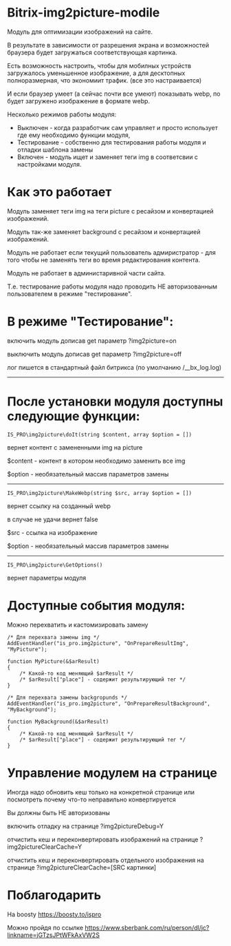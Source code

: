 # Bitrix-img2picture-modile


Модуль для оптимизации изображений на сайте.

В результате в зависимости от разрешения экрана и возможностей браузера будет загружаться соответствующая картинка.

Есть возможность настроить, чтобы для мобилных устройств загружалось уменьшенное изображение, а для десктопных полноразмерная, что экономиит трафик. (все это настраивается)

И если браузер умеет (а сейчас почти все умеют) показывать webp, по будет загружено изображение в формате webp.

Несколько режимов работы модуля:

- Выключен - когда разработчик сам управляет и просто использует где ему необходимо функции модуля,
- Тестирование - собственно для тестирования работы модуля и отладки шаблона замены
- Включен - модуль ищет и заменяет теги img в соответсвии с настройками модуля.

# Как это работает


Модуль заменяет теги img на теги picture с ресайзом и конвертацией изображений.

Модуль так-же заменяет background с ресайзом и конвертацией изображений.

Модуль не работает если текущий пользователь адмиристратор - для того чтобы не заменять теги во время редактирования контента.

Модуль не работает в администаривной части сайта.

Т.е. тестирование работы модуля надо проводить НЕ авторизованным пользователем в режиме "тестирование".


# В режиме "Тестирование":


включить модуль дописав get параметр ?img2picture=on

выключить модуль дописав get параметр ?img2picture=off

лог пишется в стандартный файл битрикса (по умолчанию /__bx_log.log)

------
# После установки модуля доступны следующие функции:

	IS_PRO\img2picture\doIt(string $content, array $option = [])

вернет контент с замененными img на picture

$content - контент в котором необходимо заменить все img

$option - необязательный массив параметров замены

---

	IS_PRO\img2picture\MakeWebp(string $src, array $option = [])

вернет ссылку на созданный webp

в случае не удачи вернет false

$src - ссылка на изображение

$option - необязательный массив
параметров замены

---

	IS_PRO\img2picture\GetOptions()

вернет параметры модуля

# Доступные события модуля:
Можно перехватить и кастомизировать замену

	/* Для перехвата замены img */
	AddEventHandler("is_pro.img2picture", "OnPrepareResultImg", "MyPicture");

	function MyPicture(&$arResult)
	{
		/* Какой-то код меняющий $arResult */
		/* $arResult["place"] - содержит результирующий тег */
	}

	/* Для перехвата замены backgropunds */
	AddEventHandler("is_pro.img2picture", "OnPrepareResultBackground", "MyBackground");

	function MyBackground(&$arResult)
	{
		/* Какой-то код меняющий $arResult */
		/* $arResult["place"] - содержит результирующий тег */
	}


# Управление модулем на странице

Иногда надо обновить кеш только на конкретной странице или посмотреть почему что-то неправильно конвертируется

Вы должны быть НЕ авторизованы

включить отладку на странице ?img2pictureDebug=Y

отчистить кеш и переконвертировать изображений на странице ?img2pictureClearCache=Y

отчистить кеш и переконвертировать отдельного изображения на странице ?img2pictureClearCache=[SRC картинки]



# Поблагодарить

На boosty https://boosty.to/ispro

Можно пройдя по ссылке https://www.sberbank.com/ru/person/dl/jc?linkname=jGTzsJPtWFkAxVW2S